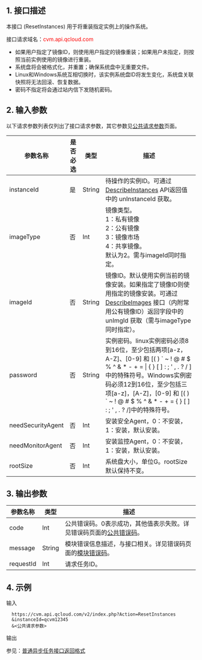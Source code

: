 ## 1. 接口描述

本接口 (ResetInstances) 用于将重装指定实例上的操作系统。

接口请求域名：<font style="color:red">cvm.api.qcloud.com</font>


* 如果用户指定了镜像ID，则使用用户指定的镜像重装；如果用户未指定，则按照当前实例使用的镜像进行重装。
* 系统盘将会被格式化，并重置；确保系统盘中无重要文件。
* Linux和Windows系统互相切换时，该实例系统盘ID将发生变化，系统盘关联快照将无法回滚、恢复数据。
* 密码不指定将会通过站内信下发随机密码。

## 2. 输入参数

以下请求参数列表仅列出了接口请求参数，其它参数见[公共请求参数](http://tcecqpoc.fsphere.cn/doc/api/229/1230)页面。

| 参数名称 | 是否必选  | 类型 | 描述 |
|---------|---------|---------|---------|
| instanceId| 是| String| 待操作的实例ID。可通过 [DescribeInstances](http://tcecqpoc.fsphere.cn/doc/api/229/831) API返回值中的 unInstanceId 获取。
| imageType| 否| Int| 镜像类型。<br>1：私有镜像<br>2：公有镜像<br>3：镜像市场<br>4：共享镜像。<br>默认为2。需与imageId同时指定。|
| imageId| 否| String| 镜像ID。默认使用实例当前的镜像安装。如果指定了镜像ID则使用指定的镜像安装。可通过 [DescribeImages](http://tcecqpoc.fsphere.cn/document/api/213/1272) 接口（内附常用公有镜像ID）返回字段中的  unImgId 获取（需与imageType同时指定）。|
| password| 否| String| 实例密码。linux实例密码必须8到16位，至少包括两项[a-z，A-Z]、[0-9] 和 [( ) &#96; ~ ! @ # $ % ^ & * - + = &#124; { } [ ] : ; ' , . ? / ]中的特殊符号。Windows实例密码必须12到16位，至少包括三项[a-z]，[A-Z]，[0-9] 和 [( ) &#96; ~ ! @ # $ % ^ & * - + = { } [ ] : ; ' , . ? /]中的特殊符号。|
|needSecurityAgent|否|Int| 安装安全Agent，0：不安装，1：安装，默认安装。
|needMonitorAgent|否|Int| 安装监控Agent，0：不安装，1：安装，默认安装。
|rootSize|否|Int| 系统盘大小，单位G。rootSize默认保持不变。

 

## 3. 输出参数

| 参数名称 | 类型 | 描述 |
|---------|---------|---------|
| code | Int | 公共错误码。0表示成功，其他值表示失败。详见错误码页面的[公共错误码](http://tcecqpoc.fsphere.cn/doc/api/372/%E9%94%99%E8%AF%AF%E7%A0%81#1.E3.80.81.E5.85.AC.E5.85.B1.E9.94.99.E8.AF.AF.E7.A0.81)。|
| message | String | 模块错误信息描述，与接口相关。详见错误码页面的[模块错误码](http://tcecqpoc.fsphere.cn/doc/api/372/%E9%94%99%E8%AF%AF%E7%A0%81#2.E3.80.81.E6.A8.A1.E5.9D.97.E9.94.99.E8.AF.AF.E7.A0.81)。|
| requestId| Int| 请求任务ID。|

 

## 4. 示例
 
输入

```
  https://cvm.api.qcloud.com/v2/index.php?Action=ResetInstances
  &instanceId=qcvm12345
  &<公共请求参数>
```


输出

参见：[普通异步任务接口返回格式](http://tcecqpoc.fsphere.cn/doc/api/229/%E5%BC%82%E6%AD%A5%E4%BB%BB%E5%8A%A1%E6%8E%A5%E5%8F%A3%E8%BF%94%E5%9B%9E%E6%A0%BC%E5%BC%8F#1.-普通异步任务接口返回格式)






